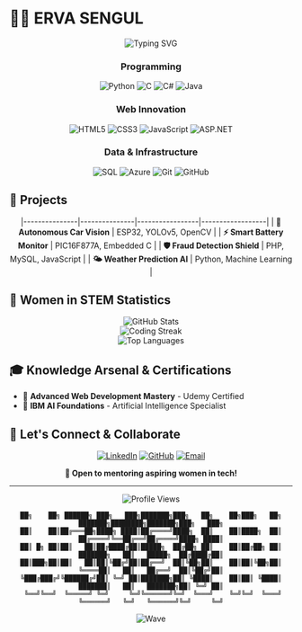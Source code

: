 # 👩‍💻 ERVA SENGUL 

<div align="center">
  <img src="https://readme-typing-svg.herokuapp.com?font=Fira+Code&size=22&duration=3000&pause=1000&color=E91E63&center=true&vCenter=true&width=600&lines=Computer+Engineering+Student+%F0%9F%92%BB;Breaking+Barriers+in+Tech+%F0%9F%92%AA;From+Aerospace+to+AI+%F0%9F%9A%80;Empowering+Women+in+STEM+%F0%9F%8C%9F" alt="Typing SVG" />
</div>


<div align="center">

###  Programming 
![Python](https://img.shields.io/badge/Python-E91E63?style=for-the-badge&logo=python&logoColor=white)
![C](https://img.shields.io/badge/C-FF6B9D?style=for-the-badge&logo=c&logoColor=white)
![C#](https://img.shields.io/badge/C%23-C2185B?style=for-the-badge&logo=c-sharp&logoColor=white)
![Java](https://img.shields.io/badge/Java-AD1457?style=for-the-badge&logo=java&logoColor=white)

### Web Innovation
![HTML5](https://img.shields.io/badge/HTML5-E91E63?style=for-the-badge&logo=html5&logoColor=white)
![CSS3](https://img.shields.io/badge/CSS3-FF6B9D?style=for-the-badge&logo=css3&logoColor=white)
![JavaScript](https://img.shields.io/badge/JavaScript-C2185B?style=for-the-badge&logo=javascript&logoColor=white)
![ASP.NET](https://img.shields.io/badge/ASP.NET-AD1457?style=for-the-badge&logo=dotnet&logoColor=white)

###  Data & Infrastructure
![SQL](https://img.shields.io/badge/SQL-E91E63?style=for-the-badge&logo=mysql&logoColor=white)
![Azure](https://img.shields.io/badge/Microsoft_Azure-FF6B9D?style=for-the-badge&logo=microsoft-azure&logoColor=white)
![Git](https://img.shields.io/badge/Git-C2185B?style=for-the-badge&logo=git&logoColor=white)
![GitHub](https://img.shields.io/badge/GitHub-AD1457?style=for-the-badge&logo=github&logoColor=white)

</div>


## 🌟 Projects 

<div align="center">

|---------------|---------------|-----------------|------------------|
| **🤖 Autonomous Car Vision** | ESP32, YOLOv5, OpenCV | 
| **⚡ Smart Battery Monitor** | PIC16F877A, Embedded C | 
| **🛡️ Fraud Detection Shield** | PHP, MySQL, JavaScript |
| **🌤️ Weather Prediction AI** | Python, Machine Learning | 

</div>

## 💫 Women in STEM Statistics

<div align="center">
  <img src="https://github-readme-stats.vercel.app/api?username=ervasengul&show_icons=true&theme=dracula&hide_border=true&bg_color=0D1117&title_color=E91E63&icon_color=FF6B9D&text_color=FFFFFF" alt="GitHub Stats" />
</div>

<div align="center">
  <img src="https://github-readme-streak-stats.herokuapp.com/?user=ervasengul&theme=material-palenight&hide_border=true&background=0D1117&stroke=E91E63&ring=FF6B9D&fire=E91E63&currStreakLabel=FF6B9D" alt="Coding Streak" />
</div>

<div align="center">
  <img src="https://github-readme-stats.vercel.app/api/top-langs/?username=ervasengul&layout=compact&theme=dracula&hide_border=true&bg_color=0D1117&title_color=E91E63&text_color=FFFFFF" alt="Top Languages" />
</div>


## 🎓 Knowledge Arsenal & Certifications

- 🚀 **Advanced Web Development Mastery** - Udemy Certified
- 🤖 **IBM AI Foundations** - Artificial Intelligence Specialist



## 💌 Let's Connect & Collaborate

<div align="center">

[![LinkedIn](https://img.shields.io/badge/LinkedIn-E91E63?style=for-the-badge&logo=linkedin&logoColor=white)](https://www.linkedin.com/in/erva-şengül-016945237/)
[![GitHub](https://img.shields.io/badge/GitHub-FF6B9D?style=for-the-badge&logo=github&logoColor=white)](https://github.com/ervasengul)
[![Email](https://img.shields.io/badge/Email-C2185B?style=for-the-badge&logo=gmail&logoColor=white)](mailto:ervasengul004@gmail.com)

**🤝 Open to mentoring aspiring women in tech!**

</div>

---

<div align="center">
  <img src="https://komarev.com/ghpvc/?username=ervasengul&color=E91E63&style=for-the-badge" alt="Profile Views" />
</div>


<div align="center">

```
██╗    ██╗ ██████╗ ███╗   ███╗███████╗███╗   ██╗    ██╗███╗   ██╗    ███████╗████████╗███████╗███╗   ███╗
██║    ██║██╔═══██╗████╗ ████║██╔════╝████╗  ██║    ██║████╗  ██║    ██╔════╝╚══██╔══╝██╔════╝████╗ ████║
██║ █╗ ██║██║   ██║██╔████╔██║█████╗  ██╔██╗ ██║    ██║██╔██╗ ██║    ███████╗   ██║   █████╗  ██╔████╔██║
██║███╗██║██║   ██║██║╚██╔╝██║██╔══╝  ██║╚██╗██║    ██║██║╚██╗██║    ╚════██║   ██║   ██╔══╝  ██║╚██╔╝██║
╚███╔███╔╝╚██████╔╝██║ ╚═╝ ██║███████╗██║ ╚████║    ██║██║ ╚████║    ███████║   ██║   ███████╗██║ ╚═╝ ██║
 ╚══╝╚══╝  ╚═════╝ ╚═╝     ╚═╝╚══════╝╚═╝  ╚═══╝    ╚═╝╚═╝  ╚═══╝    ╚══════╝   ╚═╝   ╚══════╝╚═╝     ╚═╝
```

</div>

<div align="center">
  
  ![Wave](https://raw.githubusercontent.com/mayhemantt/mayhemantt/Update/svg/Bottom.svg)
  
</div>
